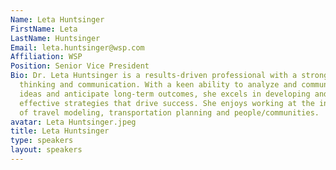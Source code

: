 ```yaml
---
Name: Leta Huntsinger
FirstName: Leta
LastName: Huntsinger
Email: leta.huntsinger@wsp.com
Affiliation: WSP
Position: Senior Vice President
Bio: Dr. Leta Huntsinger is a results-driven professional with a strong focus on strategic
  thinking and communication. With a keen ability to analyze and communicate complex
  ideas and anticipate long-term outcomes, she excels in developing and executing
  effective strategies that drive success. She enjoys working at the intersection
  of travel modeling, transportation planning and people/communities.
avatar: Leta Huntsinger.jpeg
title: Leta Huntsinger
type: speakers
layout: speakers
---
```

